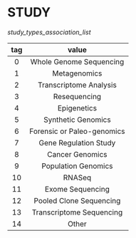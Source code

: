 # STUDY
*study_types_association_list*  

|  tag  |  value  |
|:----:|:----:|
0 |	    Whole Genome Sequencing
1 |	    Metagenomics
2 |	    Transcriptome Analysis
3 |	    Resequencing
4 |	    Epigenetics
5 |	    Synthetic Genomics
6 |	    Forensic or Paleo-genomics
7 |	    Gene Regulation Study
8 |	    Cancer Genomics
9 |	    Population Genomics
10 |	RNASeq
11 |	Exome Sequencing
12 |	Pooled Clone Sequencing
13 |	Transcriptome Sequencing
14 |	Other
